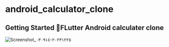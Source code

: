 # android_calculator_clone


## Getting Started 🤙FLutter Android calculater clone

![Screenshot_٢٠٢٣١٢٢٥-٠٣٠٩١٤](https://github.com/mohamed-essam-abdelkaream/android_calculator_clone/assets/75342235/4c7ec734-857b-48b6-a925-7f62015bf6be)


